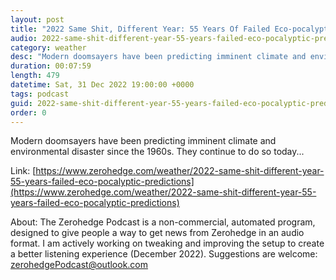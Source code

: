 ```yaml
---
layout: post
title: "2022 Same Shit, Different Year: 55 Years Of Failed Eco-pocalyptic Predictions"
audio: 2022-same-shit-different-year-55-years-failed-eco-pocalyptic-predictions-3
category: weather
desc: "Modern doomsayers have been predicting imminent climate and environmental disaster since the 1960s. They continue to do so today..."
duration: 00:07:59
length: 479
datetime: Sat, 31 Dec 2022 19:00:00 +0000
tags: podcast
guid: 2022-same-shit-different-year-55-years-failed-eco-pocalyptic-predictions-0
order: 0
---
```

Modern doomsayers have been predicting imminent climate and environmental disaster since the 1960s. They continue to do so today...

Link: [https://www.zerohedge.com/weather/2022-same-shit-different-year-55-years-failed-eco-pocalyptic-predictions](https://www.zerohedge.com/weather/2022-same-shit-different-year-55-years-failed-eco-pocalyptic-predictions)

About: The Zerohedge Podcast is a non-commercial, automated program, designed to give people a way to get news from Zerohedge in an audio format.  I am actively working on tweaking and improving the setup to create a better listening experience (December 2022).  Suggestions are welcome: [zerohedgePodcast@outlook.com](mailto:zerohedgePodcast@outlook.com)